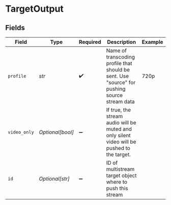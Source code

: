 # TargetOutput


## Fields

| Field                                                                                         | Type                                                                                          | Required                                                                                      | Description                                                                                   | Example                                                                                       |
| --------------------------------------------------------------------------------------------- | --------------------------------------------------------------------------------------------- | --------------------------------------------------------------------------------------------- | --------------------------------------------------------------------------------------------- | --------------------------------------------------------------------------------------------- |
| `profile`                                                                                     | *str*                                                                                         | :heavy_check_mark:                                                                            | Name of transcoding profile that should be sent. Use<br/>"source" for pushing source stream data<br/> | 720p                                                                                          |
| `video_only`                                                                                  | *Optional[bool]*                                                                              | :heavy_minus_sign:                                                                            | If true, the stream audio will be muted and only silent<br/>video will be pushed to the target.<br/> |                                                                                               |
| `id`                                                                                          | *Optional[str]*                                                                               | :heavy_minus_sign:                                                                            | ID of multistream target object where to push this stream                                     |                                                                                               |